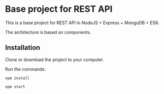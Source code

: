 # Base project for REST API

This is a base project for REST API in NodeJS + Express + MongoDB + ES6.

The architecture is based on components.

## Installation

Clone or download the project to your computer.

Run the commands:

`npm install`

`npm start`
